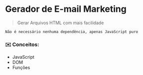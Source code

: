 # Gerador de E-mail Marketing

> Gerar Arquivos HTML com mais facilidade

```
Não é necessário nenhuma dependência, apenas JavaScript puro
```
 ### :envelope: Conceitos:
<ul>
<li>JavaScript</li>
<li>DOM</li>
<li>Funções</li>
</ul>
